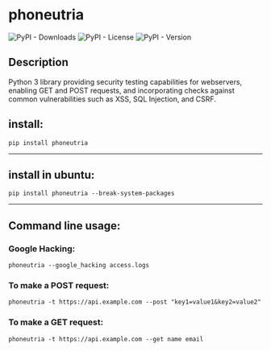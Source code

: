 # phoneutria

![PyPI - Downloads](https://img.shields.io/pypi/dm/phoneutria)
![PyPI - License](https://img.shields.io/pypi/l/phoneutria)
![PyPI - Version](https://img.shields.io/pypi/v/phoneutria)

## Description

Python 3 library providing security testing capabilities for webservers, enabling GET and POST requests, and incorporating checks against common vulnerabilities such as XSS, SQL Injection, and CSRF.


## install:

    pip install phoneutria

-----------------

## install in ubuntu:

    pip install phoneutria --break-system-packages
----------

## Command line usage:

### Google Hacking:

    phoneutria --google_hacking access.logs

### To make a POST request:

    phoneutria -t https://api.example.com --post "key1=value1&key2=value2"


### To make a GET request:

    phoneutria -t https://api.example.com --get name email
